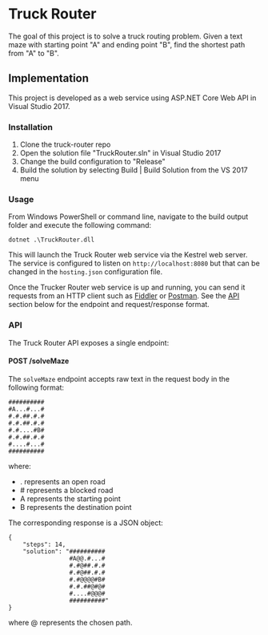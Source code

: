 # Truck Router

The goal of this project is to solve a truck routing problem. Given a text maze with starting point "A" and ending point "B", find the shortest path from "A" to "B".

## Implementation

This project is developed as a web service using ASP.NET Core Web API in Visual Studio 2017.

### Installation

1. Clone the truck-router repo
1. Open the solution file "TruckRouter.sln" in Visual Studio 2017
1. Change the build configuration to "Release"
1. Build the solution by selecting Build | Build Solution from the VS 2017 menu

### Usage

From Windows PowerShell or command line, navigate to the build output folder and execute the following command:

```
dotnet .\TruckRouter.dll
```

This will launch the Truck Router web service via the Kestrel web server. The service is configured to listen on `http://localhost:8080` but that can be changed in the `hosting.json` configuration file.

Once the Trucker Router web service is up and running, you can send it requests from an HTTP client such as [Fiddler](http://www.telerik.com/fiddler) or [Postman](https://www.getpostman.com/). See the [API](#api) section below for the endpoint and request/response format. 

### API

The Truck Router API exposes a single endpoint:

#### POST /solveMaze

The `solveMaze` endpoint accepts raw text in the request body in the following format:

```
##########
#A...#...#
#.#.##.#.#
#.#.##.#.#
#.#....#B#
#.#.##.#.#
#....#...#
##########
```

where:

- . represents an open road
- \# represents a blocked road
- A represents the starting point
- B represents the destination point

The corresponding response is a JSON object:

```
{
    "steps": 14,
    "solution": "##########
                 #A@@.#...#
                 #.#@##.#.#
                 #.#@##.#.#
                 #.#@@@@#B#
                 #.#.##@#@#
                 #....#@@@#
                 ##########"
}
```

where @ represents the chosen path.
